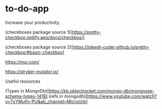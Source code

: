 # to-do-app
Increase your productivity. 

(checkboxes package source 1)[https://pretty-checkbox.netlify.app/docs/checkbox/]

(checkboxes package source 2)[https://lokesh-coder.github.io/pretty-checkbox/#basic-checkbox]



https://mui.com/

https://stryker-mutator.io/


Useful resources 

(Types in MongoDb)[https://kb.objectrocket.com/mongo-db/mongoose-schema-types-1418]
(refs in mongodb)[https://www.youtube.com/watch?v=7xYMulfv-PU&ab_channel=MicroUrb]